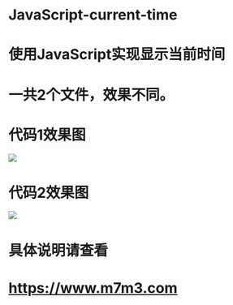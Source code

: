 # JavaScript-current-time
# 使用JavaScript实现显示当前时间<br>

# 一共2个文件，效果不同。<br>


# 代码1效果图<br>
<img src = 'https://ae01.alicdn.com/kf/Hc82ffa80bc964eab9aa832faabdd5fdaJ.png' /><br>

# 代码2效果图<br>
<img src = 'https://ae01.alicdn.com/kf/H88368f776d524b348d5bc24ca961857fb.png' /><br>

# 具体说明请查看<br>

# https://www.m7m3.com
